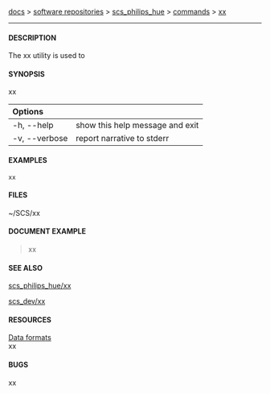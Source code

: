[docs](https://github.com/south-coast-science/docs/wiki) > 
[software repositories](https://github.com/south-coast-science/docs/wiki/Software-repositories) > 
[scs_philips_hue](https://github.com/south-coast-science/scs_philips_hue/wiki) > 
[commands](https://github.com/south-coast-science/scs_philips_hue/wiki/=-Commands) > 
[xx](https://github.com/south-coast-science/scs_philips_hue/wiki/=-Commands#xx)
***


#### DESCRIPTION
The xx utility is used to 

#### SYNOPSIS
xx

| Options       |                                 | 
|:--------------|---------------------------------|
| -h, --help    | show this help message and exit |
| -v, --verbose | report narrative to stderr      |

#### EXAMPLES
```
xx
```

#### FILES
~/SCS/xx

#### DOCUMENT EXAMPLE
> xx

#### SEE ALSO
[scs_philips_hue/xx](xx)  

[scs_dev/xx](../../scs_dev/wiki/xx)  

#### RESOURCES
[Data formats](https://github.com/south-coast-science/scs_dev/wiki/3:-Data-formats)  
xx

#### BUGS
xx
